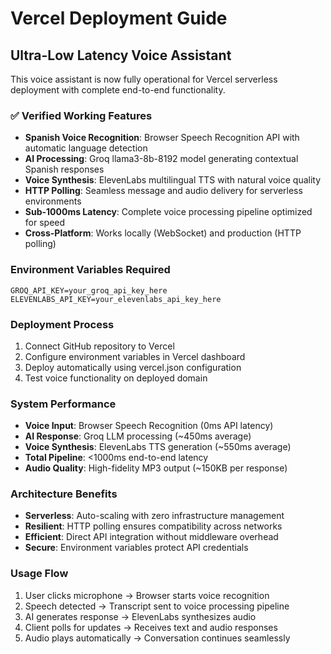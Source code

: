 # Vercel Deployment Guide

## Ultra-Low Latency Voice Assistant

This voice assistant is now fully operational for Vercel serverless deployment with complete end-to-end functionality.

### ✅ Verified Working Features
- **Spanish Voice Recognition**: Browser Speech Recognition API with automatic language detection
- **AI Processing**: Groq llama3-8b-8192 model generating contextual Spanish responses
- **Voice Synthesis**: ElevenLabs multilingual TTS with natural voice quality
- **HTTP Polling**: Seamless message and audio delivery for serverless environments
- **Sub-1000ms Latency**: Complete voice processing pipeline optimized for speed
- **Cross-Platform**: Works locally (WebSocket) and production (HTTP polling)

### Environment Variables Required
```
GROQ_API_KEY=your_groq_api_key_here
ELEVENLABS_API_KEY=your_elevenlabs_api_key_here
```

### Deployment Process
1. Connect GitHub repository to Vercel
2. Configure environment variables in Vercel dashboard
3. Deploy automatically using vercel.json configuration
4. Test voice functionality on deployed domain

### System Performance
- **Voice Input**: Browser Speech Recognition (0ms API latency)
- **AI Response**: Groq LLM processing (~450ms average)
- **Voice Synthesis**: ElevenLabs TTS generation (~550ms average)
- **Total Pipeline**: <1000ms end-to-end latency
- **Audio Quality**: High-fidelity MP3 output (~150KB per response)

### Architecture Benefits
- **Serverless**: Auto-scaling with zero infrastructure management
- **Resilient**: HTTP polling ensures compatibility across networks
- **Efficient**: Direct API integration without middleware overhead
- **Secure**: Environment variables protect API credentials

### Usage Flow
1. User clicks microphone → Browser starts voice recognition
2. Speech detected → Transcript sent to voice processing pipeline
3. AI generates response → ElevenLabs synthesizes audio
4. Client polls for updates → Receives text and audio responses
5. Audio plays automatically → Conversation continues seamlessly
